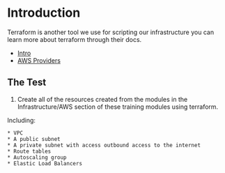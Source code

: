 # Introduction

Terraform is another tool we use for scripting our infrastructure you can learn more 
about terraform through their docs.

* [Intro](https://www.terraform.io/intro/index.html)
* [AWS Providers](https://www.terraform.io/docs/providers/aws/index.html)

## The Test

1. Create all of the resources created from the modules in the Infrastructure/AWS section of these training modules using terraform.

Including:

    * VPC
    * A public subnet
    * A private subnet with access outbound access to the internet
    * Route tables
    * Autoscaling group
    * Elastic Load Balancers
